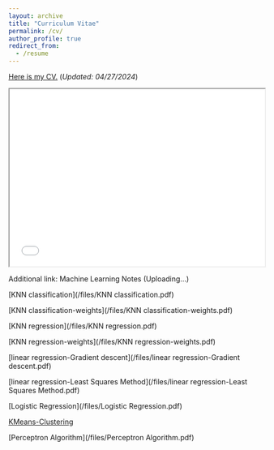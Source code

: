 ```yaml
---
layout: archive
title: "Curriculum Vitae"
permalink: /cv/
author_profile: true
redirect_from:
  - /resume
---
```

[Here is my CV.](/files/resume12.pdf)  (*Updated: 04/27/2024*)<br />


<iframe src="/files/resume12.pdf" width="100%" height="350px">
  <p>Sorry, your browser doesn't support embedded PDFs. You can <a href="resume12.pdf">download the PDF file</a> instead.</p>
</iframe>

Additional link: Machine Learning Notes (Uploading...)

[KNN classification](/files/KNN classification.pdf)

[KNN classification-weights](/files/KNN classification-weights.pdf)

[KNN regression](/files/KNN regression.pdf)

[KNN regression-weights](/files/KNN regression-weights.pdf)

[linear regression-Gradient descent](/files/linear regression-Gradient descent.pdf)

[linear regression-Least Squares Method](/files/linear regression-Least Squares Method.pdf)

[Logistic Regression](/files/Logistic Regression.pdf)

[KMeans-Clustering](/files/KMeans-Clustering.pdf)

[Perceptron Algorithm](/files/Perceptron Algorithm.pdf)



